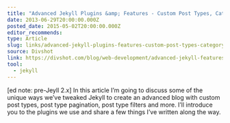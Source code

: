 ```yaml
---
title: "Advanced Jekyll Plugins &amp; Features - Custom Post Types, Category Pages, Pagination, and More "
date: 2013-06-29T20:00:00.000Z
posted_date: 2015-05-02T20:00:00.000Z
editor_recommends:
type: Article
slug: links/advanced-jekyll-plugins-features-custom-post-types-category-pages-pagination-and-more
source: Divshot
link: https://divshot.com/blog/web-development/advanced-jekyll-features/
tool:
  - jekyll
---
```

[ed note: pre-Jeyll 2.x] In this article I’m going to discuss some of the unique ways we’ve tweaked Jekyll to create an advanced blog with custom post types, post type pagination, post type filters and more. I’ll introduce you to the plugins we use and share a few things I’ve written along the way.



